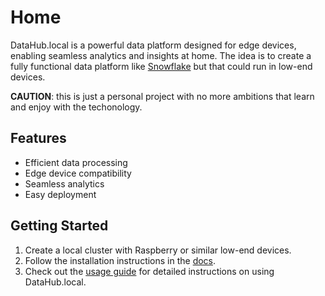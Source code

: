 # Home

DataHub.local is a powerful data platform designed for edge devices, enabling seamless analytics and insights at home. The idea is to create a fully functional data platform like [Snowflake](https://www.snowflake.com/) but that could run in low-end devices.

**CAUTION**: this is just a personal project with no more ambitions that learn and enjoy with the techonology.

## Features

- Efficient data processing
- Edge device compatibility
- Seamless analytics
- Easy deployment

## Getting Started

1. Create a local cluster with Raspberry or similar low-end devices.
2. Follow the installation instructions in the [docs](installation.md).
3. Check out the [usage guide](usage.md) for detailed instructions on using DataHub.local.